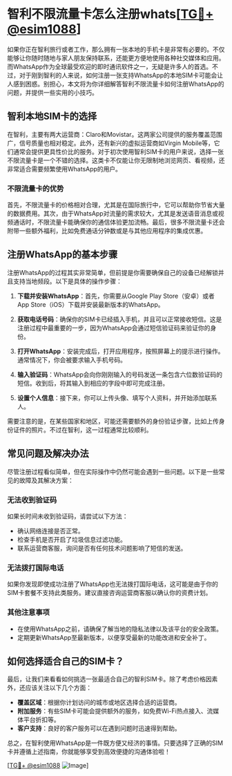 # 智利不限流量卡怎么注册whats[[TG💪+ @esim1088](https://t.me/s/esim1088)]

如果你正在智利旅行或者工作，那么拥有一张本地的手机卡是非常有必要的。不仅能够让你随时随地与家人朋友保持联系，还能更方便地使用各种社交媒体和应用。而WhatsApp作为全球最受欢迎的即时通讯软件之一，无疑是许多人的首选。不过，对于刚到智利的人来说，如何注册一张支持WhatsApp的本地SIM卡可能会让人感到困惑。别担心，本文将为你详细解答智利不限流量卡如何注册WhatsApp的问题，并提供一些实用的小技巧。

## 智利本地SIM卡的选择

在智利，主要有两大运营商：Claro和Movistar。这两家公司提供的服务覆盖范围广，信号质量也相对稳定。此外，还有新兴的虚拟运营商如Virgin Mobile等，它们通常会提供更具性价比的服务。对于初次使用智利SIM卡的用户来说，选择一张不限流量卡是一个不错的选择。这类卡不仅能让你无限制地浏览网页、看视频，还非常适合需要频繁使用WhatsApp的用户。

### 不限流量卡的优势

首先，不限流量卡的价格相对合理，尤其是在国际旅行中，它可以帮助你节省大量的数据费用。其次，由于WhatsApp对流量的需求较大，尤其是发送语音消息或视频通话时，不限流量卡能确保你的通信体验更加流畅。最后，很多不限流量卡还会附带一些额外福利，比如免费通话分钟数或是与其他应用程序的集成优惠。

## 注册WhatsApp的基本步骤

注册WhatsApp的过程其实非常简单，但前提是你需要确保自己的设备已经解锁并且支持当地频段。以下是具体的操作步骤：

1. **下载并安装WhatsApp**：首先，你需要从Google Play Store（安卓）或者App Store（iOS）下载并安装最新版本的WhatsApp。
   
2. **获取电话号码**：确保你的SIM卡已经插入手机，并且可以正常接收短信。这是注册过程中最重要的一步，因为WhatsApp会通过短信验证码来验证你的身份。

3. **打开WhatsApp**：安装完成后，打开应用程序，按照屏幕上的提示进行操作。通常情况下，你会被要求输入手机号码。

4. **输入验证码**：WhatsApp会向你刚刚输入的号码发送一条包含六位数验证码的短信。收到后，将其输入到相应的字段中即可完成注册。

5. **设置个人信息**：接下来，你可以上传头像、填写个人资料，并开始添加联系人。

需要注意的是，在某些国家和地区，可能还需要额外的身份验证步骤，比如上传身份证件的照片。不过在智利，这一过程通常比较顺利。

## 常见问题及解决办法

尽管注册过程看似简单，但在实际操作中仍然可能会遇到一些问题。以下是一些常见的故障及其解决方案：

### 无法收到验证码

如果长时间未收到验证码，请尝试以下方法：
- 确认网络连接是否正常。
- 检查手机是否开启了垃圾信息过滤功能。
- 联系运营商客服，询问是否有任何技术问题影响了短信的发送。

### 无法拨打国际电话

如果你发现即使成功注册了WhatsApp也无法拨打国际电话，这可能是由于你的SIM卡套餐不支持此类服务。建议直接咨询运营商客服以确认你的资费计划。

### 其他注意事项

- 在使用WhatsApp之前，请确保了解当地的隐私法律以及该平台的安全政策。
- 定期更新WhatsApp至最新版本，以便享受最新的功能改进和安全补丁。

## 如何选择适合自己的SIM卡？

最后，让我们来看看如何挑选一张最适合自己的智利SIM卡。除了考虑价格因素外，还应该关注以下几个方面：

- **覆盖区域**：根据你计划访问的城市或地区选择合适的运营商。
- **附加服务**：有些SIM卡可能会提供额外的服务，如免费Wi-Fi热点接入、流媒体平台折扣等。
- **客户支持**：良好的客户服务可以在遇到问题时迅速得到帮助。

总之，在智利使用WhatsApp是一件既方便又经济的事情。只要选择了正确的SIM卡并遵循上述指南，你就能够享受到高效便捷的沟通体验啦！

[[TG💪+ @esim1088](https://t.me/s/esim1088) ![Image](https://i.postimg.cc/4NQfJmqS/Snipaste-2025-05-13-00-14-12.png)]